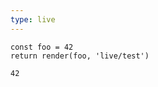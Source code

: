 ```yaml
---
type: live
---
```

```{javascript(render)}
const foo = 42
return render(foo, 'live/test')
```

```{javascript(render)}[live/test]
42
```
